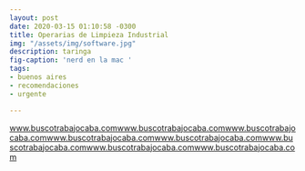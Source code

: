 ```yaml
---
layout: post
date: 2020-03-15 01:10:58 -0300
title: Operarias de Limpieza Industrial
img: "/assets/img/software.jpg"
description: taringa
fig-caption: 'nerd en la mac '
tags:
- buenos aires
- recomendaciones
- urgente

---
```

www.buscotrabajocaba.comwww.buscotrabajocaba.comwww.buscotrabajocaba.comwww.buscotrabajocaba.comwww.buscotrabajocaba.comwww.buscotrabajocaba.comwww.buscotrabajocaba.comwww.buscotrabajocaba.com